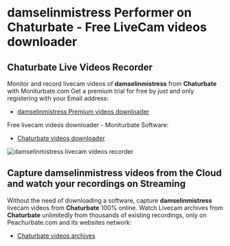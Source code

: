 # damselinmistress Performer on Chaturbate - Free LiveCam videos downloader

## Chaturbate Live Videos Recorder

Monitor and record livecam videos of **damselinmistress** from **Chaturbate** with Moniturbate.com
Get a premium trial for free by just and only registering with your Email address:
* [damselinmistress Premium videos downloader](https://moniturbate.com/request-demo-licence-key.html)

Free livecam videos downloader - Moniturbate Software:
* [Chaturbate videos downloader](https://moniturbate.com/moniturbate-download-software.html)

![damselinmistress livecam videos recorder](https://peachurnet.com/templates/moniturbate-software.png)


## Capture damselinmistress videos from the Cloud and watch your recordings on Streaming

Without the need of downloading a software, capture **damselinmistress** livecam videos from **Chaturbate** 100% online.
Watch Livecam archives from **Chaturbate** unlimitedly from thousands of existing recordings, only on Peachurbate.com and its websites network:
* [Chaturbate videos archives](https://peachurnet.com/)